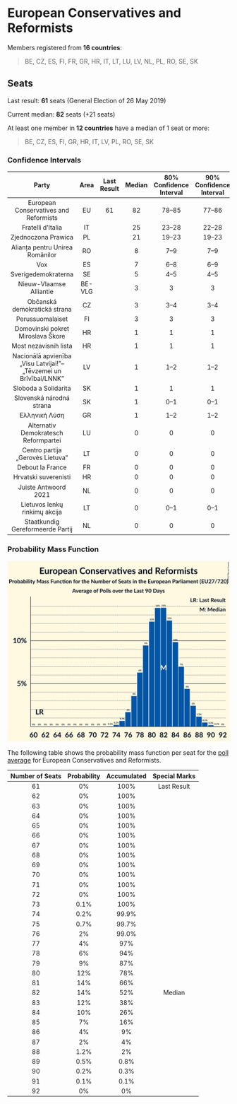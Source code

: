 # European Conservatives and Reformists

Members registered from **16 countries**:

> BE, CZ, ES, FI, FR, GR, HR, IT, LT, LU, LV, NL, PL, RO, SE, SK

## Seats

Last result: **61** seats (General Election of 26 May 2019)

Current median: **82** seats (+21 seats)

At least one member in **12 countries** have a median of 1 seat or more:

> BE, CZ, ES, FI, GR, HR, IT, LV, PL, RO, SE, SK

### Confidence Intervals

| Party | Area | Last Result | Median | 80% Confidence Interval | 90% Confidence Interval | 95% Confidence Interval | 99% Confidence Interval |
|:-----:|:----:|:-----------:|:------:|:-----------------------:|:-----------------------:|:-----------------------:|:-----------------------:|
| European Conservatives and Reformists | EU | 61 | 82 | 78–85 | 77–86 | 76–87 | 75–89 |
| Fratelli d’Italia | IT | | 25 | 23–28 | 22–28 | 22–29 | 21–29 |
| Zjednoczona Prawica | PL | | 21 | 19–23 | 19–23 | 19–23 | 18–24 |
| Alianța pentru Unirea Românilor | RO | | 8 | 7–9 | 7–9 | 7–9 | 7–10 |
| Vox | ES | | 7 | 6–8 | 6–9 | 6–9 | 5–10 |
| Sverigedemokraterna | SE | | 5 | 4–5 | 4–5 | 4–5 | 4–6 |
| Nieuw-Vlaamse Alliantie | BE-VLG | | 3 | 3 | 3 | 2–3 | 2–4 |
| Občanská demokratická strana | CZ | | 3 | 3–4 | 3–4 | 3–5 | 3–5 |
| Perussuomalaiset | FI | | 3 | 3 | 3 | 3 | 3–4 |
| Domovinski pokret Miroslava Škore | HR | | 1 | 1 | 1 | 1 | 1–2 |
| Most nezavisnih lista | HR | | 1 | 1 | 1 | 1 | 1–2 |
| Nacionālā apvienība „Visu Latvijai!”–„Tēvzemei un Brīvībai/LNNK” | LV | | 1 | 1–2 | 1–2 | 1–2 | 1–2 |
| Sloboda a Solidarita | SK | | 1 | 1 | 1 | 0–1 | 0–1 |
| Slovenská národná strana | SK | | 1 | 0–1 | 0–1 | 0–1 | 0–1 |
| Ελληνική Λύση | GR | | 1 | 1–2 | 1–2 | 1–2 | 1–2 |
| Alternativ Demokratesch Reformpartei | LU | | 0 | 0 | 0 | 0 | 0 |
| Centro partija „Gerovės Lietuva“ | LT | | 0 | 0 | 0 | 0–1 | 0–1 |
| Debout la France | FR | | 0 | 0 | 0 | 0 | 0 |
| Hrvatski suverenisti | HR | | 0 | 0 | 0 | 0 | 0 |
| Juiste Antwoord 2021 | NL | | 0 | 0 | 0 | 0 | 0 |
| Lietuvos lenkų rinkimų akcija | LT | | 0 | 0–1 | 0–1 | 0–1 | 0–1 |
| Staatkundig Gereformeerde Partij | NL | | 0 | 0 | 0 | 0 | 0 |

### Probability Mass Function

![Graph with seats probability mass function not yet produced](average-2023-12-31-seats-pmf-europeanconservativesandreformists.png "Seats Probability Mass Function")

The following table shows the probability mass function per seat for the [poll average](average-2023-12-31.html) for European Conservatives and Reformists.

| Number of Seats | Probability | Accumulated | Special Marks |
|:---------------:|:-----------:|:-----------:|:-------------:|
| 61 | 0% | 100% | Last Result |
| 62 | 0% | 100% |  |
| 63 | 0% | 100% |  |
| 64 | 0% | 100% |  |
| 65 | 0% | 100% |  |
| 66 | 0% | 100% |  |
| 67 | 0% | 100% |  |
| 68 | 0% | 100% |  |
| 69 | 0% | 100% |  |
| 70 | 0% | 100% |  |
| 71 | 0% | 100% |  |
| 72 | 0% | 100% |  |
| 73 | 0.1% | 100% |  |
| 74 | 0.2% | 99.9% |  |
| 75 | 0.7% | 99.7% |  |
| 76 | 2% | 99.0% |  |
| 77 | 4% | 97% |  |
| 78 | 6% | 94% |  |
| 79 | 9% | 87% |  |
| 80 | 12% | 78% |  |
| 81 | 14% | 66% |  |
| 82 | 14% | 52% | Median |
| 83 | 12% | 38% |  |
| 84 | 10% | 26% |  |
| 85 | 7% | 16% |  |
| 86 | 4% | 9% |  |
| 87 | 2% | 4% |  |
| 88 | 1.2% | 2% |  |
| 89 | 0.5% | 0.8% |  |
| 90 | 0.2% | 0.3% |  |
| 91 | 0.1% | 0.1% |  |
| 92 | 0% | 0% |  |


